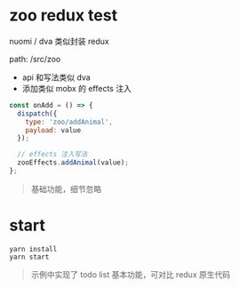 # zoo redux test

nuomi / dva 类似封装 redux

path: /src/zoo

- api 和写法类似 dva
- 添加类似 mobx 的 effects 注入

```js
const onAdd = () => {
  dispatch({
    type: 'zoo/addAnimal',
    payload: value
  });

  // effects 注入写法
  zooEffects.addAnimal(value);
};
```

> 基础功能，细节忽略

# start

```shell
yarn install
yarn start
```

> 示例中实现了 todo list 基本功能，可对比 redux 原生代码

